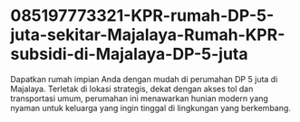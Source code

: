 # 085197773321-KPR-rumah-DP-5-juta-sekitar-Majalaya-Rumah-KPR-subsidi-di-Majalaya-DP-5-juta
Dapatkan rumah impian Anda dengan mudah di perumahan DP 5 juta di Majalaya. Terletak di lokasi strategis, dekat dengan akses tol dan transportasi umum, perumahan ini menawarkan hunian modern yang nyaman untuk keluarga yang ingin tinggal di lingkungan yang berkembang.
